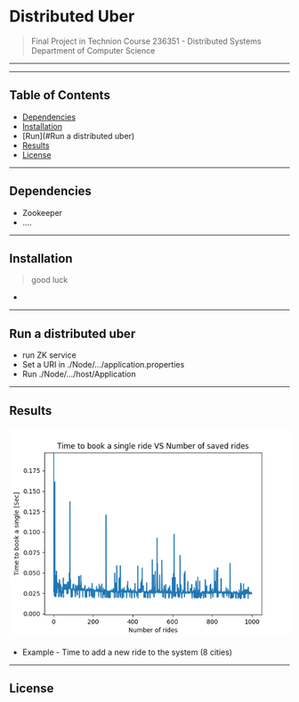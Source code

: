 # Distributed Uber
> 
> Final Project in Technion Course 236351 - Distributed Systems Department of Computer Science

---

---
## Table of Contents

- [Dependencies](#dependencies)
- [Installation](#installation)
- [Run](#Run a distributed uber)
- [Results](#results)
- [License](#license)

---
## Dependencies
- Zookeeper
- ....


---
## Installation
> good luck
- 
---
## Run a distributed uber
- run ZK service
- Set a URI in ./Node/.../application.properties 
- Run  ./Node/.../host/Application
---
## Results

![book_ride](https://github.com/IdoMatan/DistributedUber/blob/master/Figures/book_ride%204%20shards.png)
- Example - Time to add a new ride to the system (8 cities) 

---

## License
